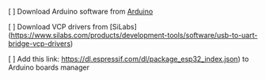[ ] Download Arduino software from [Arduino](https://www.arduino.cc/en/Main/Software)

[ ] Download VCP drivers from [SiLabs] (https://www.silabs.com/products/development-tools/software/usb-to-uart-bridge-vcp-drivers)

[ ] Add this link: https://dl.espressif.com/dl/package_esp32_index.json) to Arduino boards manager
